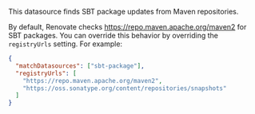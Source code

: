 This datasource finds SBT package updates from Maven repositories.

By default, Renovate checks <https://repo.maven.apache.org/maven2> for SBT packages. You can override this behavior by overriding the `registryUrls` setting. For example:

```json
{
  "matchDatasources": ["sbt-package"],
  "registryUrls": [
    "https://repo.maven.apache.org/maven2",
    "https://oss.sonatype.org/content/repositories/snapshots"
  ]
}
```
